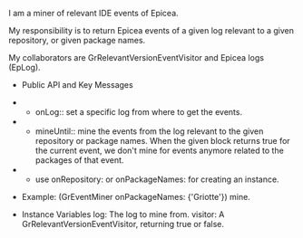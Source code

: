 I am a miner of relevant IDE events of Epicea.

My responsibility is to return Epicea events of a given log relevant to a given repository, or given package names.

My collaborators are GrRelevantVersionEventVisitor and Epicea logs (EpLog).

- Public API and Key Messages

- - onLog:: set a specific log from where to get the events.
- - mineUntil:: mine the events from the log relevant to the given repository or package names. When the given block returns true for the current event, we don't mine for events anymore related to the packages of that event.
- - use onRepository: or onPackageNames: for creating an instance.

- Example: 
	(GrEventMiner onPackageNames: {'Griotte'})
		mine.

- Instance Variables
	log:		The log to mine from.
	visitor:	A GrRelevantVersionEventVisitor, returning true or false.